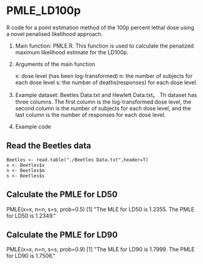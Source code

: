 # PMLE_LD100p
R code for a point estimation method of the 100p percent lethal dose using a novel penalised likelihood approach.

1. Main function: PMLE.R.
    This function is used to calculate the penalized maximum likelihood estimate for the LD100p.

2. Arguments of the main function
   
    x: dose level (has been log-transformed)
    n: the number of subjects for each dose level
    s: the number of deaths(responses) for each dose level.

3. Example dataset: Beetles Data.txt and Hewlett Data.txt。
    Th dataset has three columns. The first column is the log-transformed dose level, the second column is the number of subjects for each dose level, 
    and the last column is the number of responses for each dose level.

4. Example code

 ## Read the Beetles data
    Beetles <- read.table("./Beetles Data.txt",header=T)
    x <- Beetles$x
    n <- Beetles$m
    s <- Beetles$s

## Calculate the PMLE for LD50
   PMLE(x=x, n=n, s=s, prob=0.5)
   [1] "The MLE for LD50 is 1.2355. The PMLE for LD50 is 1.2349."

## Calculate the PMLE for LD90
   PMLE(x=x, n=n, s=s, prob=0.9)
   [1] "The MLE for LD90 is 1.7999. The PMLE for LD90 is 1.7506."
